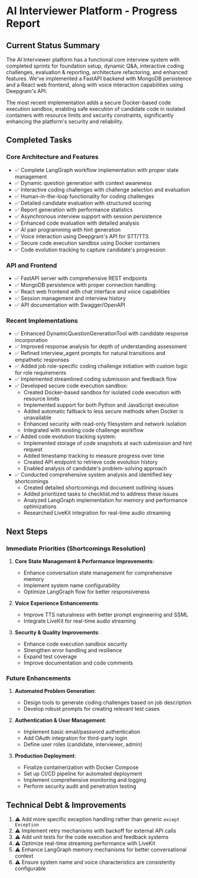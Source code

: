 # AI Interviewer Platform - Progress Report

## Current Status Summary
The AI Interviewer platform has a functional core interview system with completed sprints for foundation setup, dynamic Q&A, interactive coding challenges, evaluation & reporting, architecture refactoring, and enhanced features. We've implemented a FastAPI backend with MongoDB persistence and a React web frontend, along with voice interaction capabilities using Deepgram's API.

The most recent implementation adds a secure Docker-based code execution sandbox, enabling safe execution of candidate code in isolated containers with resource limits and security constraints, significantly enhancing the platform's security and reliability.

## Completed Tasks

### Core Architecture and Features
- ✅ Complete LangGraph workflow implementation with proper state management
- ✅ Dynamic question generation with context awareness
- ✅ Interactive coding challenges with challenge selection and evaluation
- ✅ Human-in-the-loop functionality for coding challenges
- ✅ Detailed candidate evaluation with structured scoring
- ✅ Report generation with performance statistics
- ✅ Asynchronous interview support with session persistence
- ✅ Enhanced code evaluation with detailed analysis
- ✅ AI pair programming with hint generation
- ✅ Voice interaction using Deepgram's API for STT/TTS
- ✅ Secure code execution sandbox using Docker containers
- ✅ Code evolution tracking to capture candidate's progression

### API and Frontend
- ✅ FastAPI server with comprehensive REST endpoints
- ✅ MongoDB persistence with proper connection handling
- ✅ React web frontend with chat interface and voice capabilities
- ✅ Session management and interview history
- ✅ API documentation with Swagger/OpenAPI

### Recent Implementations
- ✅ Enhanced DynamicQuestionGenerationTool with candidate response incorporation
- ✅ Improved response analysis for depth of understanding assessment
- ✅ Refined interview_agent prompts for natural transitions and empathetic responses
- ✅ Added job role-specific coding challenge initiation with custom logic for role requirements
- ✅ Implemented streamlined coding submission and feedback flow
- ✅ Developed secure code execution sandbox:
  - Created Docker-based sandbox for isolated code execution with resource limits
  - Implemented support for both Python and JavaScript execution
  - Added automatic fallback to less secure methods when Docker is unavailable
  - Enhanced security with read-only filesystem and network isolation
  - Integrated with existing code challenge workflow
- ✅ Added code evolution tracking system:
  - Implemented storage of code snapshots at each submission and hint request
  - Added timestamp tracking to measure progress over time
  - Created API endpoint to retrieve code evolution history
  - Enabled analysis of candidate's problem-solving approach
- ✅ Conducted comprehensive system analysis and identified key shortcomings
  - Created detailed shortcomings.md document outlining issues
  - Added prioritized tasks to checklist.md to address these issues
  - Analyzed LangGraph implementation for memory and performance optimizations
  - Researched LiveKit integration for real-time audio streaming

## Next Steps

### Immediate Priorities (Shortcomings Resolution)
1. **Core State Management & Performance Improvements**:
   - Enhance conversation state management for comprehensive memory
   - Implement system name configurability
   - Optimize LangGraph flow for better responsiveness

2. **Voice Experience Enhancements**:
   - Improve TTS naturalness with better prompt engineering and SSML
   - Integrate LiveKit for real-time audio streaming

3. **Security & Quality Improvements**:
   - Enhance code execution sandbox security
   - Strengthen error handling and resilience
   - Expand test coverage
   - Improve documentation and code comments

### Future Enhancements
1. **Automated Problem Generation**:
   - Design tools to generate coding challenges based on job description
   - Develop robust prompts for creating relevant test cases

2. **Authentication & User Management**:
   - Implement basic email/password authentication
   - Add OAuth integration for third-party login
   - Define user roles (candidate, interviewer, admin)

3. **Production Deployment**:
   - Finalize containerization with Docker Compose
   - Set up CI/CD pipeline for automated deployment
   - Implement comprehensive monitoring and logging
   - Perform security audit and penetration testing

## Technical Debt & Improvements
1. ⚠️ Add more specific exception handling rather than generic `except Exception`
2. ⚠️ Implement retry mechanisms with backoff for external API calls
3. ⚠️ Add unit tests for the code execution and feedback systems
4. ⚠️ Optimize real-time streaming performance with LiveKit
5. ⚠️ Enhance LangGraph memory mechanisms for better conversational context
6. ⚠️ Ensure system name and voice characteristics are consistently configurable